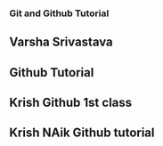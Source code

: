 ### Git and Github Tutorial
## Varsha Srivastava
## Github Tutorial
## Krish Github 1st class
## Krish NAik Github tutorial
